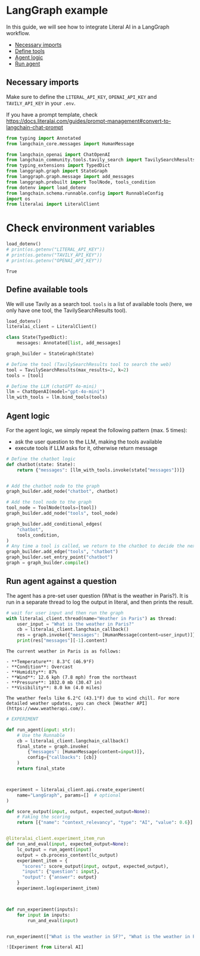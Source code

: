 # LangGraph example

In this guide, we will see how to integrate Literal AI in a LangGraph workflow.

- [Necessary imports](#imports)
- [Define tools](#define-available-tools)
- [Agent logic](#agent-logic)
- [Run agent](#run-agent)

<a id="imports"></a>
## Necessary imports

Make sure to define the `LITERAL_API_KEY`, `OPENAI_API_KEY` and `TAVILY_API_KEY` in your `.env`.

If you have a prompt template, check https://docs.literalai.com/guides/prompt-management#convert-to-langchain-chat-prompt


```python
from typing import Annotated
from langchain_core.messages import HumanMessage

from langchain_openai import ChatOpenAI
from langchain_community.tools.tavily_search import TavilySearchResults
from typing_extensions import TypedDict
from langgraph.graph import StateGraph
from langgraph.graph.message import add_messages
from langgraph.prebuilt import ToolNode, tools_condition
from dotenv import load_dotenv
from langchain.schema.runnable.config import RunnableConfig
import os
from literalai import LiteralClient
```

# Check environment variables


```python
load_dotenv()
# print(os.getenv("LITERAL_API_KEY"))
# print(os.getenv("TAVILY_API_KEY"))
# print(os.getenv("OPENAI_API_KEY"))
```




    True



<a id="define-available-tools"></a>
## Define available tools

We will use Tavily as a search tool. `tools` is a list of available tools  (here, we only have one tool, the TavilySearchResults tool).


```python
load_dotenv()
literalai_client = LiteralClient()

class State(TypedDict):
    messages: Annotated[list, add_messages]

graph_builder = StateGraph(State)

# Define the tool (TavilySearchResults tool to search the web)
tool = TavilySearchResults(max_results=2, k=2)
tools = [tool]

# Define the LLM (chatGPT 4o-mini)
llm = ChatOpenAI(model="gpt-4o-mini")
llm_with_tools = llm.bind_tools(tools)
```

<a id="agent-logic"></a>
## Agent logic

For the agent logic, we simply repeat the following pattern (max. 5 times):
- ask the user question to the LLM, making the tools available
- execute tools if LLM asks for it, otherwise return message


```python
# Define the chatbot logic
def chatbot(state: State):
    return {"messages": [llm_with_tools.invoke(state["messages"])]}


# Add the chatbot node to the graph
graph_builder.add_node("chatbot", chatbot)

# Add the tool node to the graph
tool_node = ToolNode(tools=[tool])
graph_builder.add_node("tools", tool_node)

graph_builder.add_conditional_edges(
    "chatbot",
    tools_condition,
)
# Any time a tool is called, we return to the chatbot to decide the next step
graph_builder.add_edge("tools", "chatbot")
graph_builder.set_entry_point("chatbot")
graph = graph_builder.compile()

```

<a id="run-agent"></a>
## Run agent against a question

The agent has a pre-set user question (What is the weather in Paris?). It is run in a separate thread to log the output in literal, and then prints the result.


```python
# wait for user input and then run the graph
with literalai_client.thread(name="Weather in Paris") as thread:
    user_input = "What is the weather in Paris?"
    cb = literalai_client.langchain_callback()
    res = graph.invoke({"messages": [HumanMessage(content=user_input)]}, config=RunnableConfig(callbacks=[cb]))
    print(res["messages"][-1].content)
```

    The current weather in Paris is as follows:
    
    - **Temperature**: 8.3°C (46.9°F)
    - **Condition**: Overcast
    - **Humidity**: 87%
    - **Wind**: 12.6 kph (7.8 mph) from the northeast
    - **Pressure**: 1032.0 mb (30.47 in)
    - **Visibility**: 8.0 km (4.0 miles)
    
    The weather feels like 6.2°C (43.1°F) due to wind chill. For more detailed weather updates, you can check [Weather API](https://www.weatherapi.com/).
    


```python
# EXPERIMENT

def run_agent(input: str):
    # Use the Runnable
    cb = literalai_client.langchain_callback()
    final_state = graph.invoke(
        {"messages": [HumanMessage(content=input)]},
        config={"callbacks": [cb]}
    )
    return final_state



experiment = literalai_client.api.create_experiment(
    name="LangGraph", params=[]  # optional
)

def score_output(input, output, expected_output=None):
    # Faking the scoring
    return [{"name": "context_relevancy", "type": "AI", "value": 0.6}]


@literalai_client.experiment_item_run
def run_and_eval(input, expected_output=None):
    lc_output = run_agent(input)
    output = cb.process_content(lc_output)
    experiment_item = {
      "scores": score_output(input, output, expected_output),
      "input": {"question": input},
      "output": {"answer": output}
    }
    experiment.log(experiment_item)



def run_experiment(inputs):
    for input in inputs:
        run_and_eval(input)


run_experiment(["What is the weather in SF?", "What is the weather in Paris?"])


```


```python
![Experiment from Literal AI]
```
